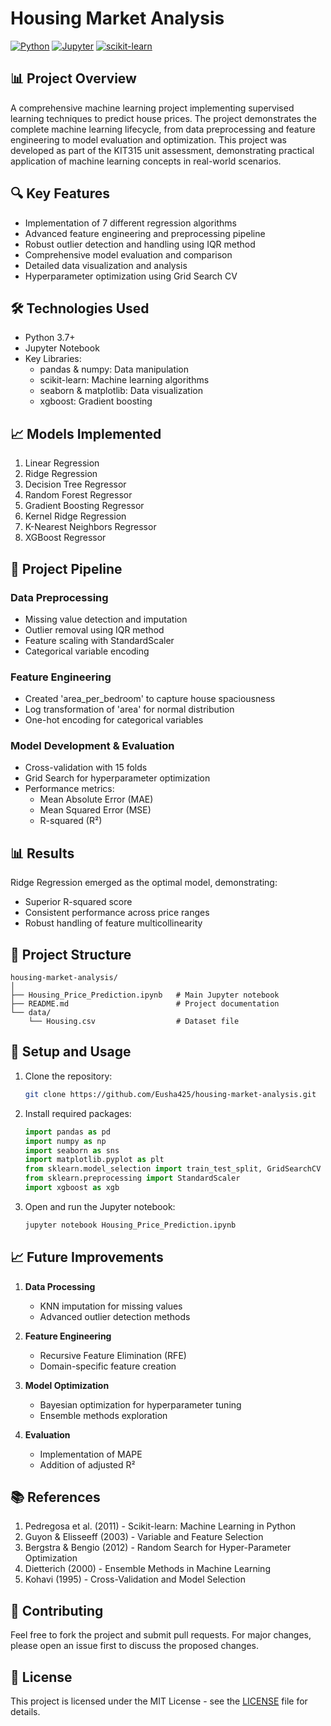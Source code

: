 # Housing Market Analysis

[![Python](https://img.shields.io/badge/Python-3.7+-blue.svg)](https://www.python.org)
[![Jupyter](https://img.shields.io/badge/Jupyter-Notebook-orange.svg)](https://jupyter.org/)
[![scikit-learn](https://img.shields.io/badge/scikit--learn-Latest-green.svg)](https://scikit-learn.org/)

## 📊 Project Overview
A comprehensive machine learning project implementing supervised learning techniques to predict house prices. The project demonstrates the complete machine learning lifecycle, from data preprocessing and feature engineering to model evaluation and optimization. This project was developed as part of the KIT315 unit assessment, demonstrating practical application of machine learning concepts in real-world scenarios.


## 🔍 Key Features
- Implementation of 7 different regression algorithms
- Advanced feature engineering and preprocessing pipeline
- Robust outlier detection and handling using IQR method
- Comprehensive model evaluation and comparison
- Detailed data visualization and analysis
- Hyperparameter optimization using Grid Search CV

## 🛠️ Technologies Used
- Python 3.7+
- Jupyter Notebook
- Key Libraries:
  - pandas & numpy: Data manipulation
  - scikit-learn: Machine learning algorithms
  - seaborn & matplotlib: Data visualization
  - xgboost: Gradient boosting

## 📈 Models Implemented
1. Linear Regression
2. Ridge Regression
3. Decision Tree Regressor
4. Random Forest Regressor
5. Gradient Boosting Regressor
6. Kernel Ridge Regression
7. K-Nearest Neighbors Regressor
8. XGBoost Regressor

## 🔄 Project Pipeline

### Data Preprocessing
- Missing value detection and imputation
- Outlier removal using IQR method
- Feature scaling with StandardScaler
- Categorical variable encoding

### Feature Engineering
- Created 'area_per_bedroom' to capture house spaciousness
- Log transformation of 'area' for normal distribution
- One-hot encoding for categorical variables

### Model Development & Evaluation
- Cross-validation with 15 folds
- Grid Search for hyperparameter optimization
- Performance metrics:
  - Mean Absolute Error (MAE)
  - Mean Squared Error (MSE)
  - R-squared (R²)

## 📊 Results
Ridge Regression emerged as the optimal model, demonstrating:
- Superior R-squared score
- Consistent performance across price ranges
- Robust handling of feature multicollinearity

## 📁 Project Structure
```
housing-market-analysis/
│
├── Housing_Price_Prediction.ipynb   # Main Jupyter notebook
├── README.md                        # Project documentation
└── data/                           
    └── Housing.csv                  # Dataset file
```

## 🚀 Setup and Usage
1. Clone the repository:
   ```bash
   git clone https://github.com/Eusha425/housing-market-analysis.git
   ```

2. Install required packages:
   ```python
   import pandas as pd
   import numpy as np
   import seaborn as sns
   import matplotlib.pyplot as plt
   from sklearn.model_selection import train_test_split, GridSearchCV
   from sklearn.preprocessing import StandardScaler
   import xgboost as xgb
   ```

3. Open and run the Jupyter notebook:
   ```bash
   jupyter notebook Housing_Price_Prediction.ipynb
   ```

## 📈 Future Improvements
1. **Data Processing**
   - KNN imputation for missing values
   - Advanced outlier detection methods

2. **Feature Engineering**
   - Recursive Feature Elimination (RFE)
   - Domain-specific feature creation

3. **Model Optimization**
   - Bayesian optimization for hyperparameter tuning
   - Ensemble methods exploration

4. **Evaluation**
   - Implementation of MAPE
   - Addition of adjusted R²

## 📚 References
1. Pedregosa et al. (2011) - Scikit-learn: Machine Learning in Python
2. Guyon & Elisseeff (2003) - Variable and Feature Selection
3. Bergstra & Bengio (2012) - Random Search for Hyper-Parameter Optimization
4. Dietterich (2000) - Ensemble Methods in Machine Learning
5. Kohavi (1995) - Cross-Validation and Model Selection

## 🤝 Contributing
Feel free to fork the project and submit pull requests. For major changes, please open an issue first to discuss the proposed changes.

## 📄 License
This project is licensed under the MIT License - see the [LICENSE](https://github.com/Eusha425/housing-market-analysis/blob/main/LICENSE) file for details.
